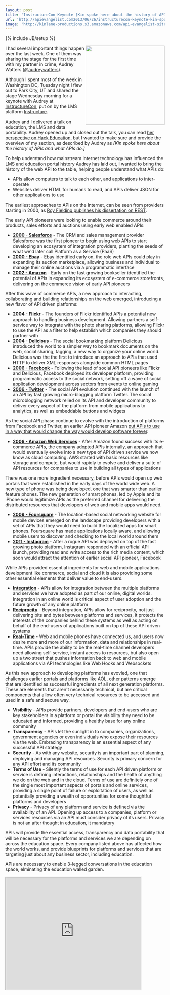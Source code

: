 ```yaml
---
layout: post
title: 'InstructureCon Keynote [Kin spoke here about the history of APIs and what APIs do ]'
url: 'http://apievangelist.com2013/06/26/instructurecon-keynote-kin-spoke-here-about-the-history-of-apis-and-what-apis-do/'
image: 'http://kinlane-productions.s3.amazonaws.com/api-evangelist-site/blog/instructurecon-keynote-utah.jpg'
---
```

{% include JB/setup %}
<p>
     <img src="https://s3.amazonaws.com/kinlane-productions/events/instructurecon-2013/instructurecon-keynote-utah.jpg"  width="250" align="right" />
</p>
<p>
     I had several important things happen over the last week. One of them was sharing the stage for the first time with my partner in crime, Audrey Watters (<a href="https://twitter.com/audreywatters">@audreywatters</a>).
</p>
<p>
     Although I spent most of the week in Washington DC, Tuesday night I flew out to Park City, UT and shared the stage Wednesday morning for a keynote with Audrey at <a title="InstructureCon" href="http://www.instructure.com/instructurecon">InstructureCon</a>, put on by the LMS platform <a title="LMS by Instructure" href="http://www.instructure.com/">Instructure</a>.
</p>
<p>
     Audrey and I delivered a talk on education, the LMS and data portability. Audrey opened up and closed out the talk, you can read <a href="http://hackeducation.com/2013/06/19/the-lms-as-portal-instructurecon/">her perspective on Hack Education</a>, but I wanted to make sure and provide the overview of my section, as described by Audrey as <em>[Kin spoke here about the history of APIs and what APIs do.]</em>
</p>
<p>
     To help understand how mainstream Internet technology has influenced the LMS and education portal history Audrey has laid out, I wanted to bring the history of the web API to the table, helping people understand what APIs do:
</p>
<ul >
     <li>APIs allow computers to talk to each other, and applications to inter-operate
     </li>
     <li>Websites deliver HTML for humans to read, and APIs deliver JSON for other applications to use
     </li>
</ul>
<p>
     The earliest approaches to APIs on the Internet, can be seen from providers starting in 2000, as <a href="http://www.ics.uci.edu/~fielding/pubs/dissertation/top.htm">Roy Fielding publishes his dissertation on REST</a>.
</p>
<p>
     The early API pioneers were looking to enable commerce around their products, sales efforts and auctions using early web enabled APIs:
</p>
<ul >
     <li>
          <strong><a title="History of Salesforce API" href="http://www.apievangelist.com/2011/01/28/history-of-apis-salesforce-com/">2000 - Salesforce</a></strong> - The CRM and sales management provider Salesforce was the first pioneer to begin using web APIs to start developing an ecosystem of integration providers, planting the seeds of what we'd later call Platform as a Service (PaaS)
     </li>
     <li>
          <strong><a title="History of Ebay API" href="http://www.apievangelist.com/2011/01/26/history-of-apis-ebay/">2000 - Ebay</a></strong> - Ebay identified early on, the role web APIs could play in expanding its auction marketplace, allowing business and individual to manage their online auctions via a programmatic interface
     </li>
     <li>
          <strong><a title="History of Amazon E-Commerce API" href="http://www.apievangelist.com/2011/01/28/history-of-apis-amazon-e-commerce/">2002 - Amazon</a></strong> - Early on the fast growing bookseller identified the potential of APIs in expanding its ecosystem of e-commerce storefronts, delivering on the commerce vision of early API pioneers
     </li>
</ul>
<p>
     After this wave of commerce APIs, a new approach to interacting, collaborating and building relationships on the web emerged, introducing a new flavor of API driven platforms:
</p>
<ul >
     <li>
          <strong><a title="History of Flickr API" href="/2011/02/09/history-of-apis-flickr-api/">2004 - Flickr</a></strong> - The founders of Flickr identified APIs a potential new approach to handling business development. Allowing partners a self-service way to integrate with the photo sharing platforms, allowing Flickr to use the API as a filter to help establish which companies they should partner with
     </li>
     <li>
          <strong><a title="History of Delicious API" href="/2013/06/09/history-of-apis-del-icio-us/">2004 - Delicious</a></strong> - The social bookmarking platform Delicious introduced the world to a simpler way to bookmark documents on the web, social sharing, tagging, a new way to organize your online world. Delicious was the the first to introduce an approach to APIs that used HTTP to deliver XML responses alongside common HTML pages
     </li>
     <li>
          <strong><a title="History of Facebook API" href="http://www.apievangelist.com/2011/01/28/history-of-apis-facebook-development-platform/">2006 - Facebook</a></strong> - Following the lead of social API pioneers like Flickr and Delicious, Facebook deployed its developer platform, providing programmatic access to the social network, setting off a wave of social application development across sectors from events to online gaming
     </li>
     <li>
          <strong><a href="http://www.apievangelist.com/2011/01/26/history-of-apis-twitter/">2006 - Twitter</a></strong> - The social API evolution continued with the launch of an API by fast growing micro-blogging platform Twitter. The social microblogging network relied on its API and developer community to deliver every aspect of the platform from mobile applications to analytics, as well as embeddable buttons and widgets
     </li>
</ul>
<p>
     As the social API phase continue to evolve with the introduction of platforms from Facebook and Twitter, an earlier API pioneer Amazon <a href="/2012/01/12/the-secret-to-amazons-success-internal-apis/">put APIs to use in a way that would change the way would develop software forever</a>.
</p>
<ul >
     <li>
          <strong><a href="http://www.apievangelist.com/2011/03/12/history-of-apis-amazon-s3/">2006 - Amazon Web Services</a></strong> - After Amazon found success with its e-commerce APIs, the company adopted APIs internally, an approach that would eventually evolve into a new type of API driven service we now know as cloud computing. AWS started with basic resources like storage and compute, but would rapidly to evolve and deliver a suite of API resources for companies to use in building all types of applications
     </li>
</ul>
<p>
     There was one more ingredient necessary, before APIs would open up web portals that were established in the early days of the world wide web. A new type of phone was being developed, one that was smarter than earlier feature phones. The new generation of smart phones, led by Apple and its iPhone would legitimize APIs as the preferred channel for delivering the distributed resources that developers of web and mobile apps would need.
</p>
<ul >
     <li>
          <strong><a title="History of Foursquare APIs" href="http://www.apievangelist.com/2011/03/11/history-of-apis-foursquare-api/">2009 - Foursquare</a></strong> - The location-based social networking website for mobile devices emerged on the landscape providing developers with a set of APIs that they would need to build the localized apps for smart phones. Foursquare has made applications locally aware, and allowing mobile users to discover and checking to the local world around them
     </li>
     <li>
          <strong><a title="History of Instagram API" href="http://www.apievangelist.com/2011/03/11/history-of-apis-instagram-api/">2011 - Instagram</a></strong> - After a rogue API was deployed on top of the fast growing photo platform, Instagram responded with an official API launch, providing read and write access to the rich media content, which soon would attract the attention of earlier social API pioneer, Facebook
     </li>
</ul>
<p>
     While APIs provided essential ingredients for web and mobile applications development like commerce, social and cloud it is also providing some other essential elements that deliver value to end-users.
</p>
<ul >
     <li>
          <strong><a title="API Integration" href="http://integration.apievangelist.com">Integration</a></strong> - APIs allow for integration between the multiple platforms and services we have adopted as part of our online, digital worlds. Integration in an online world is critical aspect of user adoption and the future growth of any online platform
     </li>
     <li>
          <strong><a title="API Reciprocity" href="http://reciprocity.apievangelist.com">Reciprocity</a></strong> - Beyond integration, APIs allow for reciprocity, not just delivering bits and bytes between platforms and services, it protects the interests of the companies behind these systems as well as acting on behalf of the end-users of applications built on top of these API driven systems
     </li>
     <li>
          <strong><a title="Real-Time APIs" href="http://realtime.apievangelist.com/">Real-Time</a></strong> - Web and mobile phones have connected us, and users now desire more and more of our information, data and relationships in real-time. APIs provide the ability to be the real-time channel developers need allowing self-service, instant access to resources, but also open up a two street that pushes information back to web and mobile applications via API technologies like Web Hooks and Websockets
     </li>
</ul>
<p>
     As this new approach to developing platforms has evovled, one that challenges earlier portals and platforms like AOL, other patterns emerge that are identified as successful ingredients of all next generation platforms. These are elements that aren't necessarily technical, but are critical components that allow often very technical resources to be accessed and used in a safe and secure way.
</p>
<ul >
     <li>
          <strong>Visibility</strong> - APIs provide partners, developers and end-users who are key stakeholders in a platform or portal the visibility they need to be educated and informed, providing a healthy base for any online community
     </li>
     <li>
          <strong>Transparency</strong> - APIs let the sunlight in to companies, organizations, government agencies or even individuals who expose their resources via the web. Embracing transparency is an essential aspect of any successful API strategy
     </li>
     <li>
          <strong>Security</strong> - As with any website, security is an important part of planning, deploying and managing API resources. Security is primary concern for any API effort and its community
     </li>
     <li>
          <strong>Terms of Use</strong> - Silently the terms of use for each API driven platform or service is defining interactions, relationships and the health of anything we do on the web and in the cloud. Terms of use are definitely one of the single most important aspects of portals and online services, providing a single point of failure or exploitation of users, as well as potentially providing a wealth of opportunities for some thoughtful platforms and developers
     </li>
     <li>
          <strong>Privacy</strong> - Privacy of any platform and service is defined via the availability of an API. Opening up access to a companies, platform or services resources via an API must consider privacy of its users. Privacy is not an after thought in education, it mandatory
     </li>
</ul>
<p>
     APIs will provide the essential access, transparency and data portability that will be necessary for the platforms and services we are depending on across the education space. Every company listed above has affected how the world works, and provide blueprints for platforms and services that are targeting just about any business sector, including education.
</p>
<p>
     APIs are necessary to enable 3-legged conversations in the education space, elminating the education walled garden.
</p>
<p>
     <iframe src="http://www.slideshare.net/slideshow/embed_code/23199844" width="427" height="356"></iframe>
</p>
